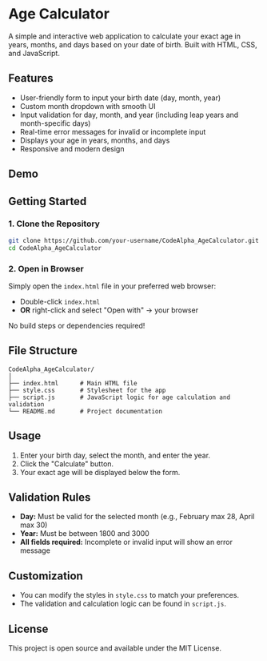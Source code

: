 # Age Calculator

A simple and interactive web application to calculate your exact age in years, months, and days based on your date of birth. Built with HTML, CSS, and JavaScript.

## Features

- User-friendly form to input your birth date (day, month, year)
- Custom month dropdown with smooth UI
- Input validation for day, month, and year (including leap years and month-specific days)
- Real-time error messages for invalid or incomplete input
- Displays your age in years, months, and days
- Responsive and modern design

## Demo

<!-- Add a screenshot if available -->

## Getting Started

### 1. Clone the Repository

```bash
git clone https://github.com/your-username/CodeAlpha_AgeCalculator.git
cd CodeAlpha_AgeCalculator
```

### 2. Open in Browser

Simply open the `index.html` file in your preferred web browser:

- Double-click `index.html`
- **OR** right-click and select "Open with" → your browser

No build steps or dependencies required!

## File Structure

```
CodeAlpha_AgeCalculator/
│
├── index.html      # Main HTML file
├── style.css       # Stylesheet for the app
├── script.js       # JavaScript logic for age calculation and validation
└── README.md       # Project documentation
```

## Usage

1. Enter your birth day, select the month, and enter the year.
2. Click the "Calculate" button.
3. Your exact age will be displayed below the form.

## Validation Rules

- **Day:** Must be valid for the selected month (e.g., February max 28, April max 30)
- **Year:** Must be between 1800 and 3000
- **All fields required:** Incomplete or invalid input will show an error message

## Customization

- You can modify the styles in `style.css` to match your preferences.
- The validation and calculation logic can be found in `script.js`.

## License

This project is open source and available under the MIT License.
